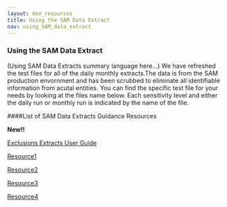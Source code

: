 ```yaml
---
layout: dev_resources
title: Using the SAM Data Extract
nav: using_SAM_data_extract
---
```

### Using the SAM Data Extract
(Using SAM Data Extracts summary language here...) We have refreshed the test files for all of the daily monthly extracts.The data is from the SAM production envornment and has been scrubbed to eliminate all identifiable information from acutal entities. You can find the specific test file for your needs by looking at the files name below. Each sensitivity level and either the daily run or monthly run is indicated by the name of the file.


####List of SAM Data Extracts Guidance Resources

__New!!__ 

[Exclusions Extracts User Guide](https://www.sam.gov/sam/transcript/SAM_Exclusions_Extract_User_Guide.pdf)

[Resource1](resource.com)

[Resource2](resource.com)

[Resource3](resource.com)

[Resource4](resource.com)
